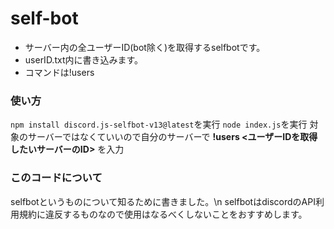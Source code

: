 # self-bot
- サーバー内の全ユーザーID(bot除く)を取得するselfbotです。
- userID.txt内に書き込みます。
- コマンドは!users <serverID>

### 使い方
```npm install discord.js-selfbot-v13@latest```を実行
```node index.js```を実行
対象のサーバーではなくていいので自分のサーバーで **!users <ユーザーIDを取得したいサーバーのID>** を入力

### このコードについて
selfbotというものについて知るために書きました。\n
selfbotはdiscordのAPI利用規約に違反するものなので使用はなるべくしないことをおすすめします。


  
